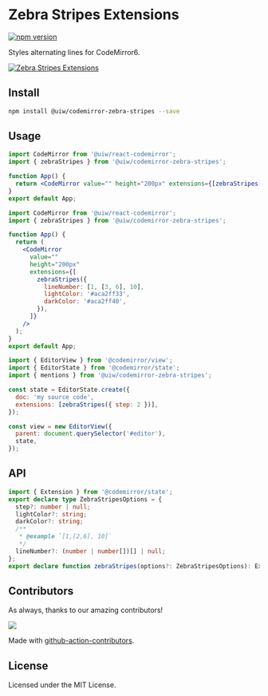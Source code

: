 <!--rehype:ignore:start-->

# Zebra Stripes Extensions

<!--rehype:ignore:end-->

[![npm version](https://img.shields.io/npm/v/@uiw/codemirror-extensions-mentions.svg)](https://www.npmjs.com/package/@uiw/codemirror-extensions-mentions)

Styles alternating lines for CodeMirror6.

[![Zebra Stripes Extensions](https://user-images.githubusercontent.com/1680273/205496628-e7e6f83f-18e9-4bff-8bc8-71a913c60687.png)](https://uiwjs.github.io/react-codemirror/#/extensions/mentions)

## Install

```bash
npm install @uiw/codemirror-zebra-stripes --save
```

## Usage

```jsx
import CodeMirror from '@uiw/react-codemirror';
import { zebraStripes } from '@uiw/codemirror-zebra-stripes';

function App() {
  return <CodeMirror value="" height="200px" extensions={[zebraStripes({ step: 2 })]} />;
}
export default App;
```

```jsx
import CodeMirror from '@uiw/react-codemirror';
import { zebraStripes } from '@uiw/codemirror-zebra-stripes';

function App() {
  return (
    <CodeMirror
      value=""
      height="200px"
      extensions={[
        zebraStripes({
          lineNumber: [1, [3, 6], 10],
          lightColor: '#aca2ff33',
          darkColor: '#aca2ff40',
        }),
      ]}
    />
  );
}
export default App;
```

```js
import { EditorView } from '@codemirror/view';
import { EditorState } from '@codemirror/state';
import { mentions } from '@uiw/codemirror-zebra-stripes';

const state = EditorState.create({
  doc: 'my source code',
  extensions: [zebraStripes({ step: 2 })],
});

const view = new EditorView({
  parent: document.querySelector('#editor'),
  state,
});
```

## API

```ts
import { Extension } from '@codemirror/state';
export declare type ZebraStripesOptions = {
  step?: number | null;
  lightColor?: string;
  darkColor?: string;
  /**
   * @example `[1,[2,6], 10]`
   */
  lineNumber?: (number | number[])[] | null;
};
export declare function zebraStripes(options?: ZebraStripesOptions): Extension;
```

## Contributors

As always, thanks to our amazing contributors!

<a href="https://github.com/uiwjs/react-codemirror/graphs/contributors">
  <img src="https://uiwjs.github.io/react-codemirror/CONTRIBUTORS.svg" />
</a>

Made with [github-action-contributors](https://github.com/jaywcjlove/github-action-contributors).

## License

Licensed under the MIT License.
